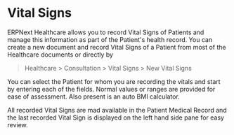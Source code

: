 # Vital Signs
ERPNext Healthcare allows you to record Vital Signs of Patients and manage this information as part of the Patient's health record. You can create a new document and record Vital Signs of a Patient from most of the Healthcare documents or directly by
> Healthcare > Consultation > Vital Signs > New Vital Signs

You can select the Patient for whom you are recording the vitals and start by entering each of the fields. Normal values or ranges are provided for ease of assessment. Also present is an auto BMI calculator.

All recorded Vital Signs are mad available in the Patient Medical Record and the last recorded Vital Sign is displayed on the left hand side pane for easy review.
